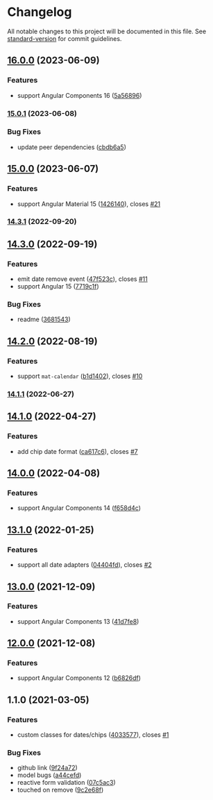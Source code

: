 # Changelog

All notable changes to this project will be documented in this file. See [standard-version](https://github.com/conventional-changelog/standard-version) for commit guidelines.

## [16.0.0](https://github.com/lekhmanrus/ngx-multiple-dates/compare/v15.0.1...v16.0.0) (2023-06-09)


### Features

* support Angular Components 16 ([5a56896](https://github.com/lekhmanrus/ngx-multiple-dates/commit/5a56896918558b57fe48062b4cda57acbfd3ae96))

### [15.0.1](https://github.com/lekhmanrus/ngx-multiple-dates/compare/v15.0.0...v15.0.1) (2023-06-08)


### Bug Fixes

* update peer dependencies ([cbdb6a5](https://github.com/lekhmanrus/ngx-multiple-dates/commit/cbdb6a536016dc82cec970744e6677114a2359ed))

## [15.0.0](https://github.com/lekhmanrus/ngx-multiple-dates/compare/v14.3.1...v15.0.0) (2023-06-07)


### Features

* support Angular Material 15 ([1426140](https://github.com/lekhmanrus/ngx-multiple-dates/commit/1426140f2232bc5704931ea499d4bc091cc2a6c7)), closes [#21](https://github.com/lekhmanrus/ngx-multiple-dates/issues/21)

### [14.3.1](https://github.com/lekhmanrus/ngx-multiple-dates/compare/v14.3.0...v14.3.1) (2022-09-20)

## [14.3.0](https://github.com/lekhmanrus/ngx-multiple-dates/compare/v14.2.0...v14.3.0) (2022-09-19)


### Features

* emit date remove event ([47f523c](https://github.com/lekhmanrus/ngx-multiple-dates/commit/47f523c8c1734ace5cf17bd01cd7e43ded17cca8)), closes [#11](https://github.com/lekhmanrus/ngx-multiple-dates/issues/11)
* support Angular 15 ([7719c1f](https://github.com/lekhmanrus/ngx-multiple-dates/commit/7719c1f925fcf57f3eaeb7adb1deeeccc7e07ed1))


### Bug Fixes

* readme ([3681543](https://github.com/lekhmanrus/ngx-multiple-dates/commit/3681543cbeda42bbce11b54d77c329fa57176028))

## [14.2.0](https://github.com/lekhmanrus/ngx-multiple-dates/compare/v14.1.1...v14.2.0) (2022-08-19)


### Features

* support `mat-calendar` ([b1d1402](https://github.com/lekhmanrus/ngx-multiple-dates/commit/b1d1402b0185dbc8c8dfad629b7485455c3983bd)), closes [#10](https://github.com/lekhmanrus/ngx-multiple-dates/issues/10)

### [14.1.1](https://github.com/lekhmanrus/ngx-multiple-dates/compare/v14.1.0...v14.1.1) (2022-06-27)

## [14.1.0](https://github.com/lekhmanrus/ngx-multiple-dates/compare/v14.0.0...v14.1.0) (2022-04-27)


### Features

* add chip date format ([ca617c6](https://github.com/lekhmanrus/ngx-multiple-dates/commit/ca617c6a178bc76f0e5a69149cdd8a98876fad0f)), closes [#7](https://github.com/lekhmanrus/ngx-multiple-dates/issues/7)

## [14.0.0](https://github.com/lekhmanrus/ngx-multiple-dates/compare/v13.1.0...v14.0.0) (2022-04-08)


### Features

* support Angular Components 14 ([f658d4c](https://github.com/lekhmanrus/ngx-multiple-dates/commit/f658d4cdf70c0aa3aaa5ab3a1aa440e175c07b02))

## [13.1.0](https://github.com/lekhmanrus/ngx-multiple-dates/compare/v13.0.0...v13.1.0) (2022-01-25)


### Features

* support all date adapters ([04404fd](https://github.com/lekhmanrus/ngx-multiple-dates/commit/04404fd6a0438573ac844966f83a49a16074a58e)), closes [#2](https://github.com/lekhmanrus/ngx-multiple-dates/issues/2)

## [13.0.0](https://github.com/lekhmanrus/ngx-multiple-dates/compare/v12.0.0...v13.0.0) (2021-12-09)


### Features

* support Angular Components 13 ([41d7fe8](https://github.com/lekhmanrus/ngx-multiple-dates/commit/41d7fe8e73e3317583acce6b7f51fed089440f57))

## [12.0.0](https://github.com/lekhmanrus/ngx-multiple-dates/compare/v1.1.0...v12.0.0) (2021-12-08)


### Features

* support Angular Components 12 ([b6826df](https://github.com/lekhmanrus/ngx-multiple-dates/commit/b6826df9225e4649c78abc3aa288a9a1b5507c55))

## 1.1.0 (2021-03-05)


### Features

* custom classes for dates/chips ([4033577](https://github.com/lekhmanrus/ngx-multiple-dates/commit/4033577fa2705c3ac6c6375577ce35c62ae887f8)), closes [#1](https://github.com/lekhmanrus/ngx-multiple-dates/issues/1)


### Bug Fixes

* github link ([9f24a72](https://github.com/lekhmanrus/ngx-multiple-dates/commit/9f24a72212571c5f5d8ba8691d89693b69305672))
* model bugs ([a44cefd](https://github.com/lekhmanrus/ngx-multiple-dates/commit/a44cefd59a9781d36313dcd76d725db802e4d0e7))
* reactive form validation ([07c5ac3](https://github.com/lekhmanrus/ngx-multiple-dates/commit/07c5ac3ab181aea2364150db30335319d7175578))
* touched on remove ([9c2e68f](https://github.com/lekhmanrus/ngx-multiple-dates/commit/9c2e68f9e74becdd097a6ea4734d247fce2e9f18))

